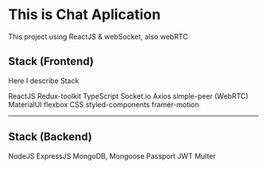 # This is Chat Aplication

This project using ReactJS & webSocket, also webRTC

## Stack (Frontend)

Here I describe Stack

ReactJS
Redux-toolkit
TypeScript
Socket.io
Axios
simple-peer (WebRTC)
MaterialUI
flexbox CSS
styled-components
framer-motion

---

## Stack (Backend)

NodeJS
ExpressJS
MongoDB, Mongoose
Passport
JWT
Multer
